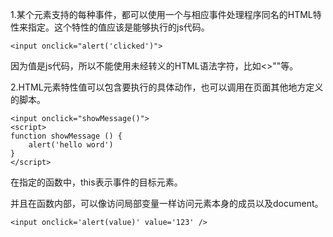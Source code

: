 1.某个元素支持的每种事件，都可以使用一个与相应事件处理程序同名的HTML特性来指定。这个特性的值应该是能够执行的js代码。

```
<input onclick="alert('clicked')">
```

因为值是js代码，所以不能使用未经转义的HTML语法字符，比如&lt;&gt;""等。

2.HTML元素特性值可以包含要执行的具体动作，也可以调用在页面其他地方定义的脚本。

```
<input onclick="showMessage()">
<script>
function showMessage () {
    alert('hello word')
}
</script>
```

在指定的函数中，this表示事件的目标元素。

并且在函数内部，可以像访问局部变量一样访问元素本身的成员以及document。

```
<input onclick='alert(value)' value='123' />
```





